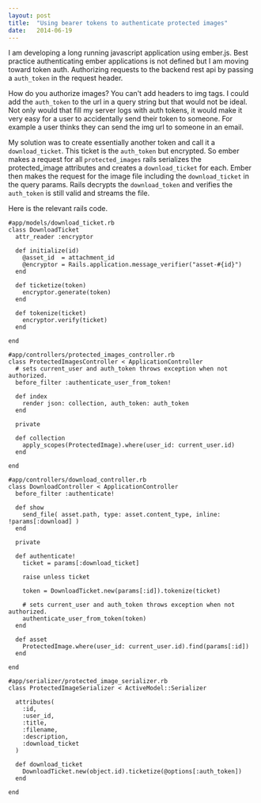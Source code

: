 ```yaml
---
layout: post
title:  "Using bearer tokens to authenticate protected images"
date:   2014-06-19
---
```


I am developing a long running javascript application using ember.js.  Best practice authenticating ember applications is not defined but I am moving toward token auth. Authorizing requests to the backend rest api by passing a `auth_token` in the request header.

How do you authorize images? You can't add headers to img tags.  I could add the `auth_token` to the url in a query string but that would not be ideal. Not only would that fill my server logs with auth tokens, it would make it very easy for a user to accidentally send their token to someone. For example a user thinks they can send the img url to someone in an email.

My solution was to create essentially another token and call it a `download_ticket`.  This ticket is the `auth_token` but encrypted.  So ember makes a request for all `protected_images` rails serializes the protected_image attributes and creates a `download_ticket` for each. Ember then makes the request for the image file including the `download_ticket` in the query params. Rails decrypts the `download_token` and verifies the `auth_token` is still valid and streams the file. 


Here is the relevant rails code.  


```
#app/models/download_ticket.rb
class DownloadTicket 
  attr_reader :encryptor

  def initialize(id)
    @asset_id  = attachment_id
    @encryptor = Rails.application.message_verifier("asset-#{id}")
  end

  def ticketize(token)
    encryptor.generate(token)
  end

  def tokenize(ticket)
    encryptor.verify(ticket)
  end

end
```
  


```
#app/controllers/protected_images_controller.rb
class ProtectedImagesController < ApplicationController
  # sets current_user and auth_token throws exception when not authorized.
  before_filter :authenticate_user_from_token!
  
  def index
    render json: collection, auth_token: auth_token
  end
  
  private
  
  def collection
    apply_scopes(ProtectedImage).where(user_id: current_user.id)
  end
  
end
```
  


```
#app/controllers/download_controller.rb
class DownloadController < ApplicationController
  before_filter :authenticate!
  
  def show
    send_file( asset.path, type: asset.content_type, inline: !params[:download] )
  end
  
  private
  
  def authenticate!
    ticket = params[:download_ticket]
    
    raise unless ticket
    
    token = DownloadTicket.new(params[:id]).tokenize(ticket)
    
    # sets current_user and auth_token throws exception when not authorized.
    authenticate_user_from_token(token)
  end
  
  def asset
    ProtectedImage.where(user_id: current_user.id).find(params[:id])
  end
  
end
```  
  


```
#app/serializer/protected_image_serializer.rb
class ProtectedImageSerializer < ActiveModel::Serializer
  
  attributes(
    :id, 
    :user_id, 
    :title,
    :filename,
    :description,
    :download_ticket
  )

  def download_ticket
    DownloadTicket.new(object.id).ticketize(@options[:auth_token])
  end

end

```


